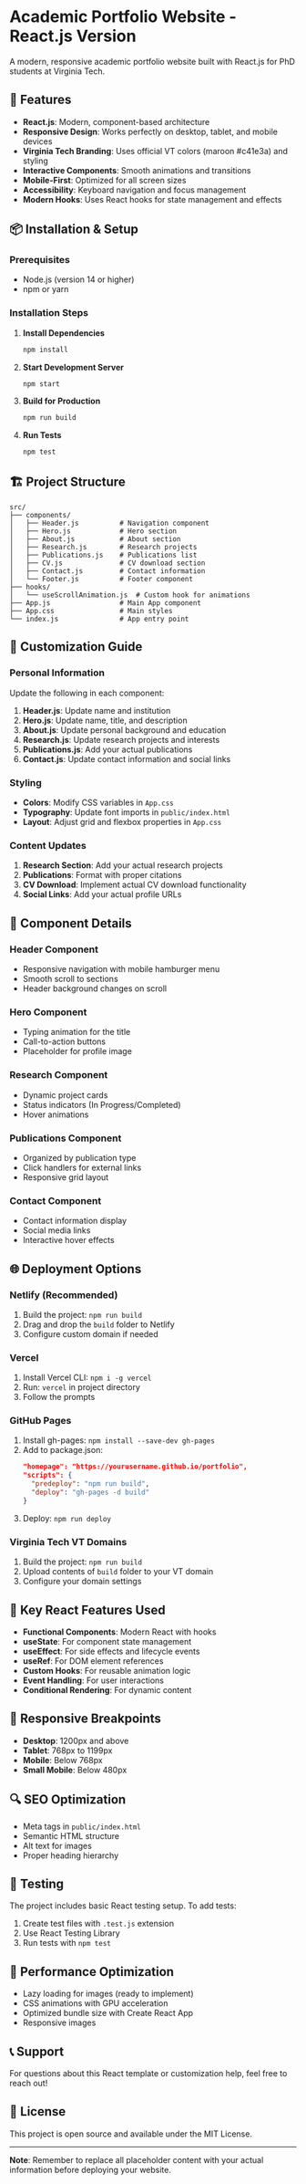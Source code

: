 # Academic Portfolio Website - React.js Version

A modern, responsive academic portfolio website built with React.js for PhD students at Virginia Tech.

## 🚀 Features

- **React.js**: Modern, component-based architecture
- **Responsive Design**: Works perfectly on desktop, tablet, and mobile devices
- **Virginia Tech Branding**: Uses official VT colors (maroon #c41e3a) and styling
- **Interactive Components**: Smooth animations and transitions
- **Mobile-First**: Optimized for all screen sizes
- **Accessibility**: Keyboard navigation and focus management
- **Modern Hooks**: Uses React hooks for state management and effects

## 📦 Installation & Setup

### Prerequisites
- Node.js (version 14 or higher)
- npm or yarn

### Installation Steps

1. **Install Dependencies**
   ```bash
   npm install
   ```

2. **Start Development Server**
   ```bash
   npm start
   ```

3. **Build for Production**
   ```bash
   npm run build
   ```

4. **Run Tests**
   ```bash
   npm test
   ```

## 🏗️ Project Structure

```
src/
├── components/
│   ├── Header.js          # Navigation component
│   ├── Hero.js            # Hero section
│   ├── About.js           # About section
│   ├── Research.js        # Research projects
│   ├── Publications.js    # Publications list
│   ├── CV.js              # CV download section
│   ├── Contact.js         # Contact information
│   └── Footer.js          # Footer component
├── hooks/
│   └── useScrollAnimation.js  # Custom hook for animations
├── App.js                 # Main App component
├── App.css                # Main styles
└── index.js               # App entry point
```

## 🎨 Customization Guide

### Personal Information
Update the following in each component:

1. **Header.js**: Update name and institution
2. **Hero.js**: Update name, title, and description
3. **About.js**: Update personal background and education
4. **Research.js**: Update research projects and interests
5. **Publications.js**: Add your actual publications
6. **Contact.js**: Update contact information and social links

### Styling
- **Colors**: Modify CSS variables in `App.css`
- **Typography**: Update font imports in `public/index.html`
- **Layout**: Adjust grid and flexbox properties in `App.css`

### Content Updates
1. **Research Section**: Add your actual research projects
2. **Publications**: Format with proper citations
3. **CV Download**: Implement actual CV download functionality
4. **Social Links**: Add your actual profile URLs

## 🔧 Component Details

### Header Component
- Responsive navigation with mobile hamburger menu
- Smooth scroll to sections
- Header background changes on scroll

### Hero Component
- Typing animation for the title
- Call-to-action buttons
- Placeholder for profile image

### Research Component
- Dynamic project cards
- Status indicators (In Progress/Completed)
- Hover animations

### Publications Component
- Organized by publication type
- Click handlers for external links
- Responsive grid layout

### Contact Component
- Contact information display
- Social media links
- Interactive hover effects

## 🌐 Deployment Options

### Netlify (Recommended)
1. Build the project: `npm run build`
2. Drag and drop the `build` folder to Netlify
3. Configure custom domain if needed

### Vercel
1. Install Vercel CLI: `npm i -g vercel`
2. Run: `vercel` in project directory
3. Follow the prompts

### GitHub Pages
1. Install gh-pages: `npm install --save-dev gh-pages`
2. Add to package.json:
   ```json
   "homepage": "https://yourusername.github.io/portfolio",
   "scripts": {
     "predeploy": "npm run build",
     "deploy": "gh-pages -d build"
   }
   ```
3. Deploy: `npm run deploy`

### Virginia Tech VT Domains
1. Build the project: `npm run build`
2. Upload contents of `build` folder to your VT domain
3. Configure your domain settings

## 🎯 Key React Features Used

- **Functional Components**: Modern React with hooks
- **useState**: For component state management
- **useEffect**: For side effects and lifecycle events
- **useRef**: For DOM element references
- **Custom Hooks**: For reusable animation logic
- **Event Handling**: For user interactions
- **Conditional Rendering**: For dynamic content

## 📱 Responsive Breakpoints

- **Desktop**: 1200px and above
- **Tablet**: 768px to 1199px
- **Mobile**: Below 768px
- **Small Mobile**: Below 480px

## 🔍 SEO Optimization

- Meta tags in `public/index.html`
- Semantic HTML structure
- Alt text for images
- Proper heading hierarchy

## 🧪 Testing

The project includes basic React testing setup. To add tests:

1. Create test files with `.test.js` extension
2. Use React Testing Library
3. Run tests with `npm test`

## 🚀 Performance Optimization

- Lazy loading for images (ready to implement)
- CSS animations with GPU acceleration
- Optimized bundle size with Create React App
- Responsive images

## 📞 Support

For questions about this React template or customization help, feel free to reach out!

## 📝 License

This project is open source and available under the MIT License.

---

**Note**: Remember to replace all placeholder content with your actual information before deploying your website.
